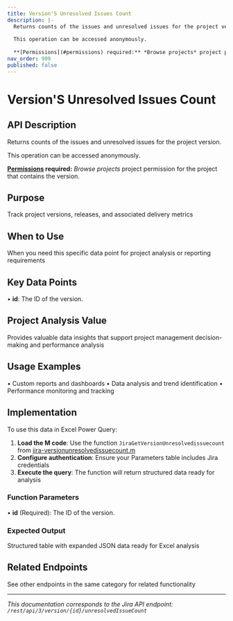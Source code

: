 ```yaml
---
title: Version'S Unresolved Issues Count
description: |-
  Returns counts of the issues and unresolved issues for the project version.
  
  This operation can be accessed anonymously.
  
  **[Permissions](#permissions) required:** *Browse projects* project permission for the project that contains the version.
nav_order: 999
published: false
---
```


# Version'S Unresolved Issues Count

## API Description
Returns counts of the issues and unresolved issues for the project version.

This operation can be accessed anonymously.

**[Permissions](#permissions) required:** *Browse projects* project permission for the project that contains the version.

## Purpose
Track project versions, releases, and associated delivery metrics

## When to Use
When you need this specific data point for project analysis or reporting requirements

## Key Data Points
• **id**: The ID of the version.

## Project Analysis Value
Provides valuable data insights that support project management decision-making and performance analysis

## Usage Examples
• Custom reports and dashboards
• Data analysis and trend identification
• Performance monitoring and tracking

## Implementation
To use this data in Excel Power Query:

1. **Load the M code**: Use the function `JiraGetVersionUnresolvedissuecount` from [jira-versionunresolvedissuecount.m](../assets/jira-versionunresolvedissuecount.m)
2. **Configure authentication**: Ensure your Parameters table includes Jira credentials
3. **Execute the query**: The function will return structured data ready for analysis

### Function Parameters
• **id** (Required): The ID of the version.

### Expected Output
Structured table with expanded JSON data ready for Excel analysis

## Related Endpoints
See other endpoints in the same category for related functionality

---
*This documentation corresponds to the Jira API endpoint: `/rest/api/3/version/{id}/unresolvedIssueCount`*
